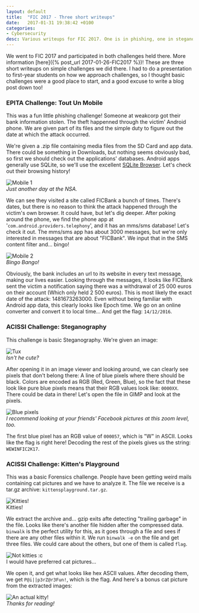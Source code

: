 ```yaml
---
layout: default
title:  "FIC 2017 - Three short writeups"
date:   2017-01-31 19:38:42 +0100
categories: 
- Cybersecurity
desc: Various writeups for FIC 2017. One is in phishing, one in steganography and another in forensics.
---
```


We went to FIC 2017 and participated in both challenges held there. More information [here]({% post_url 2017-01-26-FIC2017 %})! These are three short writeups on simple challenges we did there. I had to do a presentation to first-year students on how we approach challenges, so I thought basic challenges were a good place to start, and a good excuse to write a blog post down too!

<h3>EPITA Challenge: Tout Un Mobile</h3>

This was a fun little phishing challenge! Someone at weakcorp got their bank information stolen. The theft happenned through the victim' Android phone. We are given part of its files and the simple duty to figure out the date at which the attack occurred.

We're given a .zip file containing media files from the SD Card and app data. There could be something in Downloads, but nothing seems obviously bad, so first we should check out the applications' databases. Android apps generally use SQLite, so we'll use the excellent [SQLite Browser](http://sqlitebrowser.org/). Let's check out their browsing history!

![Mobile 1]({{site.url}}/assets/FicChall1.png)
<br>*Just another day at the NSA.*

We can see they visited a site called FICBank a bunch of times. There's dates, but there is no reason to think the attack happened through the victim's own browser. It could have, but let's dig deeper. After poking around the phone, we find the phone app at '`com.android.providers.telephony`', and it has an mms/sms database! Let's check it out. The mms/sms app has about 3000 messages, but we're only interested in messages that are about "FICBank". We input that in the SMS content filter and... bingo!

![Mobile 2]({{site.url}}/assets/FicChall2.png)
<br>*Bingo Bango!*

Obviously, the bank includes an url to its website in every text message, making our lives easier. Looking through the messages, it looks like FICBank sent the victim a notification saying there was a withdrawal of 25 000 euros on their account (Which only held 2 500 euros). This is most likely the exact date of the attack: 1481673263000. Even without being familiar with Android app data, this clearly looks like Epoch time. We go on an online converter and convert it to local time... And get the flag: `14/12/2016`.

<h3>ACISSI Challenge: Steganography</h3>

This challenge is basic Steganography. We're given an image:

![Tux]({{site.url}}/assets/Tux1.png)
<br>*Isn't he cute?*

After opening it in an image viewer and looking around, we can clearly see pixels that don't belong there: A line of blue pixels where there should be black. Colors are encoded as RGB (Red, Green, Blue), so the fact that these look like pure blue pixels  means that their RGB values look like: `0000XX`. There could be data in there! Let's open the file in GIMP and look at the pixels.

![Blue pixels]({{site.url}}/assets/Tux2.png)
<br>*I recommend looking at your friends' Facebook pictures at this zoom level, too.*

The first blue pixel has an RGB value of `000057`, which is "W" in ASCII. Looks like the flag is right here! Decoding the rest of the pixels gives us the string: `WEWINFIC2K17`.

<h3>ACISSI Challenge: Kitten's Playground</h3>

This was a basic Forensics challenge. People have been getting weird mails containing cat pictures and we have to analyze it. The file we receive is a tar.gz archive: `kittensplayground.tar.gz`.

![Kitties!]({{site.url}}/assets/kitten1.png)
<br>Kitties!

We extract the archive and... gzip exits afte detecting "trailing garbage" in the file. Looks like there's another file hidden after the compressed data. `binwalk` is the perfect utility for this, as it goes through a file and sees if there are any other files within it. We run `binwalk -e` on the file and get three files. We could care about the others, but one of them is called `flag`.

![Not kitties :c]({{site.url}}/assets/kitten2.png)
<br>I would have preferred cat pictures...

We open it, and get what looks like hex ASCII values. After decoding them, we get `P@i||p3rZ@r3Fun!`, which is the flag. And here's a bonus cat picture from the extracted images:

![An actual kitty!]({{site.url}}/assets/kitten3.jpe)
<br>*Thanks for reading!*
